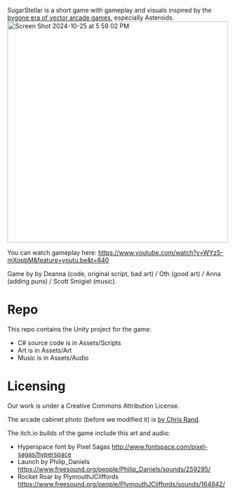 SugarStellar is a short game with gameplay and visuals inspired by the [bygone era of vector arcade games](http://www.museumofplay.org/blog/chegheads/2011/08/gone-but-not-forgotten-vector-games/), especially Asteroids.<img width="503" alt="Screen Shot 2024-10-25 at 5 59 02 PM" src="https://github.com/user-attachments/assets/70bad1e2-1500-4fc2-a684-6369c78410dd">

You can  watch gameplay here: https://www.youtube.com/watch?v=WYz5-mXopbM&feature=youtu.be&t=840 

Game by by Deanna (code, original script, bad art) / Oth (good art) / Anna (adding puns) / Scott Smigiel (music).

# Repo

This repo contains the Unity project for the game:
- C# source code is in Assets/Scripts
- Art is in Assets/Art
- Music is in Assets/Audio

# Licensing

Our work is under a Creative Commons Attribution License.

The arcade cabinet photo (before we modified it) is [by Chris Rand](https://commons.wikimedia.org/wiki/File:Signed_Pong_Cabinet.jpg). 

The itch.io builds of the game include this art and audio:
- Hyperspace font by Pixel Sagas http://www.fontspace.com/pixel-sagas/hyperspace
- Launch by Philip_Daniels https://www.freesound.org/people/Philip_Daniels/sounds/259285/
- Rocket Roar by PlymouthJCliffords https://www.freesound.org/people/PlymouthJCliffords/sounds/164842/
